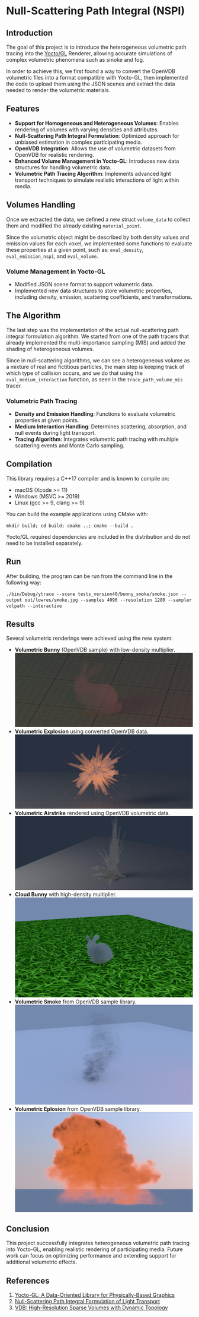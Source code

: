# Null-Scattering Path Integral (NSPI)

## Introduction
The goal of this project is to introduce the heterogeneous volumetric path tracing into the [Yocto/GL](https://xelatihy.github.io/yocto-gl/) Renderer, allowing accurate simulations of complex volumetric phenomena such as smoke and fog.

In order to achieve this, we first found a way to convert the OpenVDB volumetric files into a format compatible with Yocto-GL, then implemented the code to upload them using the JSON scenes and extract the data needed to render the volumetric materials.

## Features
- **Support for Homogeneous and Heterogeneous Volumes**: Enables rendering of volumes with varying densities and attributes.
- **Null-Scattering Path Integral Formulation**: Optimized approach for unbiased estimation in complex participating media.
- **OpenVDB Integration**: Allows the use of volumetric datasets from OpenVDB for realistic rendering.
- **Enhanced Volume Management in Yocto-GL**: Introduces new data structures for handling volumetric data.
- **Volumetric Path Tracing Algorithm**: Implements advanced light transport techniques to simulate realistic interactions of light within media.

## Volumes Handling
Once we extracted the data, we defined a new struct `volume_data` to collect them and modified the already existing `material_point`.

Since the volumetric object might be described by both density values and emission values for each voxel, we implemented some functions to evaluate these properties at a given point, such as: `eval_density`, `eval_emission_nspi`, and `eval_volume`.

### Volume Management in Yocto-GL
- Modified JSON scene format to support volumetric data.
- Implemented new data structures to store volumetric properties, including density, emission, scattering coefficients, and transformations.

## The Algorithm
The last step was the implementation of the actual null-scattering path integral formulation algorithm. We started from one of the path tracers that already implemented the multi-importance sampling (MIS) and added the shading of heterogeneous volumes.

Since in null-scattering algorithms, we can see a heterogeneous volume as a mixture of real and fictitious particles, the main step is keeping track of which type of collision occurs, and we do that using the `eval_medium_interaction` function, as seen in the `trace_path_volume_mis` tracer.

### Volumetric Path Tracing
- **Density and Emission Handling**: Functions to evaluate volumetric properties at given points.
- **Medium Interaction Handling**: Determines scattering, absorption, and null events during light transport.
- **Tracing Algorithm**: Integrates volumetric path tracing with multiple scattering events and Monte Carlo sampling.

## Compilation
This library requires a C++17 compiler and is known to compile on:
- macOS (Xcode >= 11)
- Windows (MSVC >= 2019)
- Linux (gcc >= 9, clang >= 9)

You can build the example applications using CMake with:
```
mkdir build; cd build; cmake ..; cmake --build .
```

Yocto/GL required dependencies are included in the distribution and do not need to be installed separately.

## Run
After building, the program can be run from the command line in the following way:
```
./bin/Debug/ytrace --scene tests_version40/bunny_smoke/smoke.json --output out/lowres/smoke.jpg --samples 4096 --resolution 1280 --sampler volpath --interactive
```

## Results
Several volumetric renderings were achieved using the new system:
- **Volumetric Bunny** (OpenVDB sample) with low-density multiplier.
![alt text](material/bunny_material.jpg)
- **Volumetric Explosion** using converted OpenVDB data.
  ![alt text](material/explosion.png)
- **Volumetric Airstrike** rendered using OpenVDB volumetric data.
  ![alt text](material/Airstrike.jpg)
- **Cloud Bunny** with high-density multiplier.
  ![alt text](material/bunny_cloud.png)
- **Volumetric Smoke** from OpenVDB sample library.
  ![alt text](material/smoke.png)
- **Volumetric Eplosion** from OpenVDB sample library.
  ![alt text](material/explosionvdb.png)

## Conclusion
This project successfully integrates heterogeneous volumetric path tracing into Yocto-GL, enabling realistic rendering of participating media. Future work can focus on optimizing performance and extending support for additional volumetric effects.

## References
1. [Yocto-GL: A Data-Oriented Library for Physically-Based Graphics](https://diglib.eg.org/items/7587e350-9350-4f63-95d2-5420a5037351)
2. [Null-Scattering Path Integral Formulation of Light Transport](https://dl.acm.org/doi/10.1145/3306346.3323025)
3. [VDB: High-Resolution Sparse Volumes with Dynamic Topology](https://dl.acm.org/doi/10.1145/2487228.2487235)

